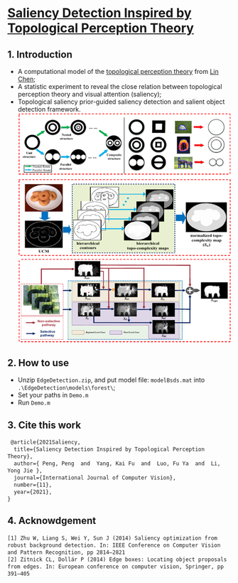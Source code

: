 # [Saliency Detection Inspired by Topological Perception Theory](https://link.springer.com/article/10.1007/s11263-021-01478-4)

## 1. Introduction
* A computational model of the [topological perception theory](https://www.tandfonline.com/doi/abs/10.1080/13506280444000256) from [Lin Chen](https://baike.baidu.com/item/%E9%99%88%E9%9C%96/5625357?fr=aladdin);
* A statistic experiment to reveal the close relation between topological perception theory and visual attention (saliency);
* Topological saliency prior-guided saliency detection and salient object detection framework.
 ![TopologicalSaliencyFrameworkg](./TopologicalSaliencyFramework.jpg 'Topological Saliency Frameworkg')


## 2. How to use
* Unzip ``EdgeDetection.zip``, and put model file: ``modelBsds.mat`` into ``.\EdgeDetection\models\forest\``;
* Set your paths in ``Demo.m``
* Run ``Demo.m``

## 3. Cite this work
```
 @article{2021Saliency,
  title={Saliency Detection Inspired by Topological Perception Theory},
  author={ Peng, Peng  and  Yang, Kai Fu  and  Luo, Fu Ya  and  Li, Yong Jie },
  journal={International Journal of Computer Vision},
  number={11},
  year={2021},
}
```
## 4. Acknowdgement
```
[1] Zhu W, Liang S, Wei Y, Sun J (2014) Saliency optimization from robust background detection. In: IEEE Conference on Computer Vision and Pattern Recognition, pp 2814–2821
[2] Zitnick CL, Dollár P (2014) Edge boxes: Locating object proposals from edges. In: European conference on computer vision, Springer, pp 391–405
```
